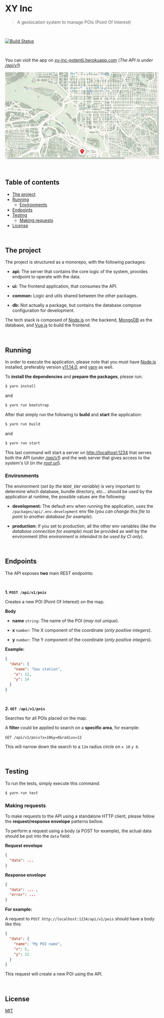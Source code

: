 # XY Inc

> A geolocation system to manage POIs (Point Of Interest)


<br>


[![Build Status](https://travis-ci.org/Potentii/xy-inc.svg?branch=master)](https://travis-ci.org/Potentii/xy-inc)


<br>


You can visit the app on [xy-inc-potentii.herokuapp.com](https://xy-inc-potentii.herokuapp.com/) (_The API is under [/api/v1](https://xy-inc-potentii.herokuapp.com/api/v1)_)

![XY Inc](./docs/demo.gif?raw=true "XY Inc demo")


<br>


## Table of contents

- [The project](#the-project)
- [Running](#running)
  - [Environments](#environments)
- [Endpoints](#endpoints)
- [Testing](#testing)
  - [Making requests](#making-requests)
- [License](#license)


<br>


## The project


The project is structured as a monorepo, with the following packages:

- **api:** The server that contains the core logic of the system, provides endpoint to operate with the data.

- **ui:** The frontend application, that consumes the API.

- **common:** Logic and utils shared between the other packages.

- **db:** Not actually a package, but contains the database compose configuration for development.


The tech stack is composed of [Node.js](https://nodejs.org/) on the backend, [MongoDB](https://www.mongodb.com/) as the database, and [Vue.js](https://vuejs.org/) to build the frontend.


<br>


## Running

In order to execute the application, please note that you must have [Node.js](https://nodejs.org/) installed, preferably version [v11.14.0](https://nodejs.org/dist/v11.14.0/), and [yarn](https://yarnpkg.com/) as well.

To **install the dependencies** and **prepare the packages**, please run:

```bash
$ yarn install
```

and

```bash
$ yarn run bootstrap
```

After that simply run the following to **build** and **start** the application:

```bash
$ yarn run build
```

and

```bash
$ yarn run start
```

This last command will start a server on [http://localhost:1234](http://localhost:1234) that serves both the API (_under [/api/v1](http://localhost:1234/api/v1)_) and the web server that gives access to the system's UI (_in the [root url](http://localhost:1234/)_).


### Environments

The environment (_set by the `NODE_ENV` variable_) is very important to determine which database, bundle directory, etc... should be used by the application at runtime, the possible values are the following:

- **development:** The default env when running the application, uses the `/packages/api/.env.development` env file (_you can change this file to point to another database for example_).

- **production:** If you set to production, all the other env variables (_like the database connection for example_) must be provided as well by the environment (_this environment is intended to be used by CI only_).


<br>


## Endpoints

The API exposes **two** main REST endpoints:


<br>


**1. `POST /api/v1/pois`**

Creates a new POI (Point Of Interest) on the map.

**Body**

- **name** `string`: The name of the POI (_may not unique_).

- **x** `number`: The X component of the coordinate (_only positive integers_).

- **y** `number`: The Y component of the coordinate (_only positive integers_).

**Example:**

```json
{
  "data": {
    "name": "Gas station",
    "x": 12,
    "y": 14
  }
}
```


<br>


**2. `GET /api/v1/pois`**

Searches for all POIs placed on the map.

A **filter** could be applied to search on a **specific area**, for example:

`GET /api/v1/pois?x=10&y=8&radius=12`

This will narrow down the search to a `12m` radius circle on `x 10` `y 8`.


<br>


## Testing

To run the tests, simply execute this command:

```bash
$ yarn run test
```

### Making requests

To make requests to the API using a standalone HTTP client, please follow the **request/response envelope** patterns bellow.

To perform a request using a body (a POST for example), the actual data should be put into the `data` field:

**Request envelope**

```json
{
  "data": ...
}
```

**Response envelope**

```json
{
  "data": ... ,
  "error": ...
}
```

**For example:**

A request to `POST http://localhost:1234/api/v1/pois` should have a body like this:

```json
{
  "data": {
    "name": "My POI name",
    "x": 5,
    "y": 22
  }
}
```

This request will create a new POI using the API.



<br>


## License
[MIT](LICENSE)
